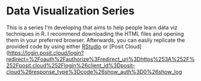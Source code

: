 # Data Visualization Series

This is a series I'm developing that aims to help people learn data viz techniques in R. I recommend downloading the HTML files and opening them in your preferred browser. Afterwards, you can easily replicate the provided code by using either [RStudio](https://posit.co/download/rstudio-desktop/) or [Posit Cloud](https://login.posit.cloud/login?redirect=%2Foauth%2Fauthorize%3Fredirect_uri%3Dhttps%253A%252F%252Fposit.cloud%252Flogin%26client_id%3Dposit-cloud%26response_type%3Dcode%26show_auth%3D0%26show_log

